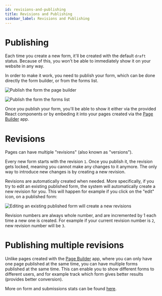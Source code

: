 ```yaml
---
id: revisions-and-publishing
title: Revisions and Publishing
sidebar_label: Revisions and Publishing
---
```


# Publishing

Each time you create a new form, it'll be created with the default `draft` status. Because of this, you won't be able to immediately show it on your website in any way.

In order to make it work, you need to publish your form, which can be done directly the form builder, or from the forms list.

![Publish the form the page builder](/img/webiny-apps/form-builder/revisions-and-publishing/form-builder-publish.png)

![Publish the form the forms list](/img/webiny-apps/form-builder/revisions-and-publishing/forms-list-publish.png)

Once you publish your form, you'll be able to show it either via the provided React components or by embeding it into your pages created via the [Page Builder](/docs/webiny-apps/page-builder/introduction) app.

# Revisions

Pages can have multiple "revisions" (also known as "versions").

Every new form starts with the revision `1`. Once you publish it, the revision gets locked, meaning you cannot make any changes to it anymore. The only way to introduce new changes is by creating a new revision.

Revisions are automatically created when needed. More specifically, if you try to edit an existing published form, the system will automatically create a new revision for you. This will happen for example if you click on the "edit" icon, on a published form:

![Editing an existing published form will create a new revisions](/img/webiny-apps/form-builder/revisions-and-publishing/edit-form-new-revision.png)

Revision numbers are always whole number, and are incremented by 1 each time a new one is created. For example if your current revision number is `2`, new revision number will be `3`.

# Publishing multiple revisions

Unlike pages created with the [Page Builder](/docs/webiny-apps/page-builder/introduction) app, where you can only have one page published at the same time, you can have multiple forms published at the same time. This can enable you to show different forms to different users, and for example track which form gives better results (provides better conversion).

More on form and submissions stats can be found [here](/docs/webiny-apps/form-builder/form-stats).
